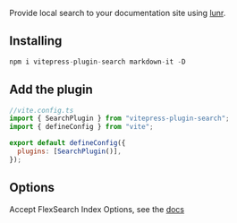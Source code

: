 Provide local search to your documentation site using [lunr](https://lunrjs.com/).

## Installing

```js
npm i vitepress-plugin-search markdown-it -D
```

## Add the plugin

```js
//vite.config.ts
import { SearchPlugin } from "vitepress-plugin-search";
import { defineConfig } from "vite";

export default defineConfig({
  plugins: [SearchPlugin()],
});
```

## Options

Accept FlexSearch Index Options, see the [docs](https://github.com/nextapps-de/flexsearch#options)

